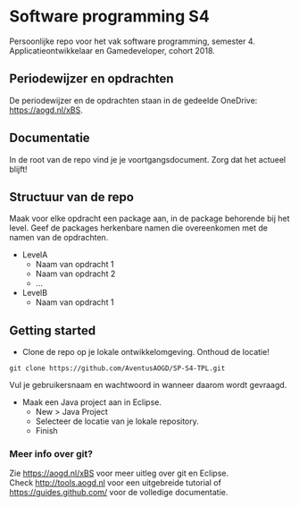 # Software programming S4
Persoonlijke repo voor het vak software programming, semester 4.  
Applicatieontwikkelaar en Gamedeveloper, cohort 2018.

## Periodewijzer en opdrachten
De periodewijzer en de opdrachten staan in de gedeelde OneDrive: https://aogd.nl/xBS. 

## Documentatie
In de root van de repo vind je je voortgangsdocument. Zorg dat het actueel blijft!

## Structuur van de repo
Maak voor elke opdracht een package aan, in de package behorende bij het level. Geef de packages herkenbare namen die overeenkomen met de namen van de opdrachten.  

- LevelA
  - Naam van opdracht 1
  - Naam van opdracht 2
  - ...
- LevelB
  - Naam van opdracht 1
  
## Getting started
- Clone de repo op je lokale ontwikkelomgeving. Onthoud de locatie!
```
git clone https://github.com/AventusAOGD/SP-S4-TPL.git
```
Vul je gebruikersnaam en wachtwoord in wanneer daarom wordt gevraagd. 

- Maak een Java project aan in Eclipse.
  - New > Java Project
  - Selecteer de locatie van je lokale repository. 
  - Finish



### Meer info over git?
Zie https://aogd.nl/xBS voor meer uitleg over git en Eclipse.   
Check http://tools.aogd.nl voor een uitgebreide tutorial of https://guides.github.com/ voor de volledige documentatie.
